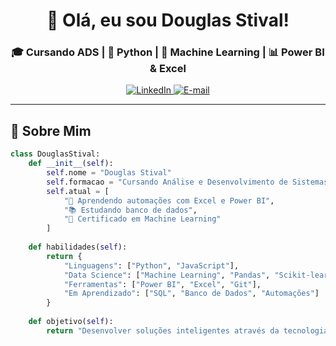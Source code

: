 <h1 align="center">👋 Olá, eu sou Douglas Stival!</h1>
<h3 align="center">🎓 Cursando ADS | 🐍 Python | 🤖 Machine Learning | 📊 Power BI & Excel</h3>

<p align="center">
  <a href="https://www.linkedin.com/in/douglas-stival-9a496bba">
    <img src="https://img.shields.io/badge/LinkedIn-0077B5?style=for-the-badge&logo=linkedin&logoColor=white" alt="LinkedIn">
  </a>
  <a href="mailto:douglasstival@outlook.com">
    <img src="https://img.shields.io/badge/Outlook-0078D4?style=for-the-badge&logo=microsoft-outlook&logoColor=white" alt="E-mail">
  </a>
</p>

---

## 🚀 Sobre Mim

```python
class DouglasStival:
    def __init__(self):
        self.nome = "Douglas Stival"
        self.formacao = "Cursando Análise e Desenvolvimento de Sistemas"
        self.atual = [
            "🎯 Aprendendo automações com Excel e Power BI",
            "📚 Estudando banco de dados",
            "🤖 Certificado em Machine Learning"
        ]
    
    def habilidades(self):
        return {
            "Linguagens": ["Python", "JavaScript"],
            "Data Science": ["Machine Learning", "Pandas", "Scikit-learn"],
            "Ferramentas": ["Power BI", "Excel", "Git"],
            "Em Aprendizado": ["SQL", "Banco de Dados", "Automações"]
        }
    
    def objetivo(self):
        return "Desenvolver soluções inteligentes através da tecnologia e análise de dados"
